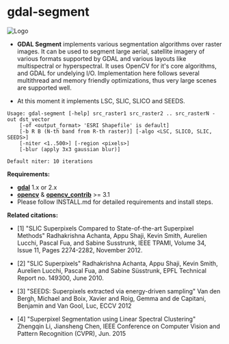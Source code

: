# gdal-segment

![Logo](https://github.com/cbalint13/gdal-segment/blob/master/samples/logo/small_logo.gif)

 * **GDAL Segment** implements various segmentation algorithms over raster images. It can
be used to segment large aerial, satellite imagery of various formats supported by GDAL and
various layouts like multispectral or hyperspectral. It uses OpenCV for it's core algorithms,
and GDAL for undelying I/O. Implementation here follows several multithread and memory
friendly optimizations, thus very large scenes are supported well.

 * At this moment it implements LSC, SLIC, SLICO and SEEDS.

```
Usage: gdal-segment [-help] src_raster1 src_raster2 .. src_rasterN -out dst_vector
    [-of <output_format> 'ESRI Shapefile' is default]
    [-b R B (N-th band from R-th raster)] [-algo <LSC, SLICO, SLIC, SEEDS>]
    [-niter <1..500>] [-region <pixels>]
    [-blur (apply 3x3 gaussian blur)]

Default niter: 10 iterations
```

**Requirements:**

 - **[gdal](http://www.gdal.org)** 1.x or 2.x
 - **[opencv](https://github.com/Itseez/opencv)** & **[opencv_contrib](https://github.com/Itseez/opencv_contrib)** >= 3.1
 - Please follow INSTALL.md for detailed requirements and install steps.

**Related citations:**

 * [1] "SLIC Superpixels Compared to State-of-the-art Superpixel Methods"
 Radhakrishna Achanta, Appu Shaji, Kevin Smith, Aurelien Lucchi, Pascal Fua,
 and Sabine Susstrunk, IEEE TPAMI, Volume 34, Issue 11, Pages 2274-2282,
 November 2012.

 * [2] "SLIC Superpixels" Radhakrishna Achanta, Appu Shaji, Kevin Smith,
 Aurelien Lucchi, Pascal Fua, and Sabine Süsstrunk, EPFL Technical
 Report no. 149300, June 2010.

 * [3] "SEEDS: Superpixels extracted via energy-driven sampling"
 Van den Bergh, Michael and Boix, Xavier and Roig, Gemma and de Capitani,
 Benjamin and Van Gool, Luc, ECCV 2012

 * [4] "Superpixel Segmentation using Linear Spectral Clustering"
 Zhengqin Li, Jiansheng Chen, IEEE Conference on Computer Vision and Pattern
 Recognition (CVPR), Jun. 2015


